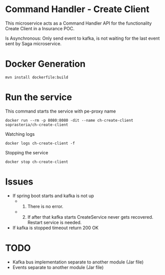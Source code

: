 # Command Handler - Create Client

This microservice acts as a Command Handler API for the functionality Create Client in a Insurance POC.

Is Asynchronous: Only send event to kafka, is not waiting for the last event sent by Saga microservice.

# Docker Generation

```
mvn install dockerfile:build
```

# Run the service

This command starts the service with pe-proxy name

```
docker run --rm -p 8080:8080 -dit --name ch-create-client soprasteria/ch-create-client
```

Watching logs

```
docker logs ch-create-client -f
```

Stopping the service

```
docker stop ch-create-client
```

# Issues

- If spring boot starts and kafka is not up
    - 1. There is no error.
    - 2. If after that kafka starts CreateService never gets recovered. Restart service is needed.
- If kafka is stopped timeout return 200 OK

# TODO

- Kafka bus implementation separate to another module (Jar file)
- Events separate to another module (Jar file)